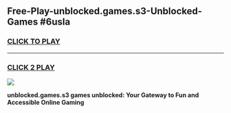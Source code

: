 
## Free-Play-unblocked.games.s3-Unblocked-Games #6usla
<h3>
<a href="https://news.freeplayer.one?title=unblocked.games.s3&ref=8M">CLICK TO PLAY</a></h3>
<hr>

<h3>
<a href="https://news.freeplayer.one?title=unblocked.games.s3&ref=8M">CLICK 2 PLAY</a>
  
</h3>

<a href="https://news.freeplayer.one?title=unblocked.games.s3&ref=8M"><img src="https://clearcache.store/games.png"></a>


**unblocked.games.s3 games unblocked: Your Gateway to Fun and Accessible Online Gaming**
